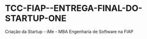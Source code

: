 # TCC-FIAP--ENTREGA-FINAL-DO-STARTUP-ONE
Criação da Startup - iMe - MBA Engenharia de Software na FIAP
